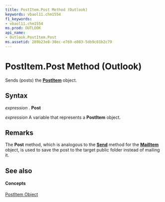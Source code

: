 ```yaml
---
title: PostItem.Post Method (Outlook)
keywords: vbaol11.chm1554
f1_keywords:
- vbaol11.chm1554
ms.prod: OUTLOOK
api_name:
- Outlook.PostItem.Post
ms.assetid: 289b23e8-30ec-e769-e803-5db9c01b2c79
---
```



# PostItem.Post Method (Outlook)

Sends (posts) the  **[PostItem](postitem-object-outlook.md)** object.


## Syntax

 _expression_ . **Post**

 _expression_ A variable that represents a **PostItem** object.


## Remarks

 The **Post** method, which is analogous to the **[Send](mailitem-send-method-outlook.md)** method for the **[MailItem](mailitem-object-outlook.md)** object, is used to save the post to the target public folder instead of mailing it.


## See also


#### Concepts


[PostItem Object](postitem-object-outlook.md)


